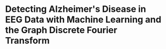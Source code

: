 # Detecting Alzheimer's Disease in EEG Data with Machine Learning and the Graph Discrete Fourier Transform
